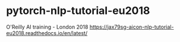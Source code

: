 # pytorch-nlp-tutorial-eu2018
O'Reilly AI training - London 2018
https://jax79sg-aicon-nlp-tutorial-eu2018.readthedocs.io/en/latest/
